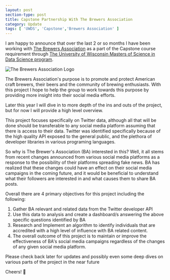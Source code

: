 ```yaml
---
layout: post
section-type: post
title: Capstone Partnership With The Brewers Association
category: Update
tags: [ 'UWDS', 'Capstone','Brewers Association' ]
---
```


I am happy to announce that over the last 2 or so months I have been working with [The Brewers Association](https://www.brewersassociation.org/) as a part of the Capstone course requirement through [The University of Wisconsin Masters of Science in Data Science program](https://datasciencedegree.wisconsin.edu/).

![The Brewers Association Logo](https://www.google.com/url?sa=i&rct=j&q=&esrc=s&source=images&cd=&cad=rja&uact=8&ved=2ahUKEwj8j43jy_bZAhWp34MKHYU_AvgQjRx6BAgAEAU&url=https%3A%2F%2Fwww.brewersassociation.org%2F&psig=AOvVaw2YbCpDOeXtD8TRTXiEEgKQ&ust=1521487234830739)

The Brewers Association's purpose is to promote and protect American craft brewers, their beers and the community of brewing enthusiasts. With this project I hope to help the group to work towards this purpose by providing more insight into their social media efforts.

Later this year I will dive in to more depth of the ins and outs of the project, but for now I will provide a high level overview.

This project focuses specifically on Twitter data, although all that will be done should be transferable to any social media platform assuming that there is access to their data. Twitter was identified specifically because of the high quality API exposed to the general public, and the plethora of developer libraries in various programing languages.

So why is The Brewer's Association (BA) interested in this? Well, it all stems from recent changes announced from various social media platforms as a response to the possibility of their platforms spreading fake news. BA has realized that these changes could have an effect on their social media campaigns in the coming future, and it would be beneficial to understand what their followers are interested in and what causes them to share BA posts.

Overall there are 4 primary objectives for this project including the following:
1.	Gather BA relevant and related data from the Twitter developer API
2.	Use this data to analysis and create a dashboard/s answering the above specific questions identified by BA
3.	Research and Implement an algorithm to identify individuals that are accredited with a high level of influence with BA related content.
4.	The overall outcome of this project is to maintain or improve the effectiveness of BA's social media campaigns regardless of the changes of any given social media platform.

Please check back later for updates and possibly even some deep dives on various parts of the project in the near future

Cheers! :beer:
